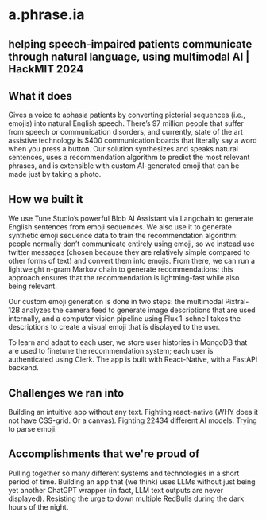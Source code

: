 # a.phrase.ia
helping speech-impaired patients communicate through natural language, using multimodal AI | HackMIT 2024
---

## What it does
Gives a voice to aphasia patients by converting pictorial sequences (i.e., emojis) into natural English speech. There’s 97 million people that suffer from speech or communication disorders, and currently, state of the art assistive technology is $400 communication boards that literally say a word when you press a button. Our solution synthesizes and speaks natural sentences, uses a recommendation algorithm to predict the most relevant phrases, and is extensible with custom AI-generated emoji that can be made just by taking a photo.

## How we built it
We use Tune Studio’s powerful Blob AI Assistant via Langchain to generate English sentences from emoji sequences. We also use it to generate synthetic emoji sequence data to train the recommendation algorithm: people normally don’t communicate entirely using emoji, so we instead use twitter messages (chosen because they are relatively simple compared to other forms of text) and convert them into emojis. From there, we can run a lightweight n-gram Markov chain to generate recommendations; this approach ensures that the recommendation is lightning-fast while also being relevant.

Our custom emoji generation is done in two steps: the multimodal Pixtral-12B analyzes the camera feed to generate image descriptions that are used internally, and a computer vision pipeline using Flux.1-schnell takes the descriptions to create a visual emoji that is displayed to the user.

To learn and adapt to each user, we store user histories in MongoDB that are used to finetune the recommendation system; each user is authenticated using Clerk. The app is built with React-Native, with a FastAPI backend.

## Challenges we ran into
Building an intuitive app without any text. Fighting react-native (WHY does it not have CSS-grid. Or a canvas). Fighting 22434 different AI models. Trying to parse emoji.

## Accomplishments that we're proud of
Pulling together so many different systems and technologies in a short period of time. Building an app that (we think) uses LLMs without just being yet another ChatGPT wrapper (in fact, LLM text outputs are never displayed). Resisting the urge to down multiple RedBulls during the dark hours of the night.
